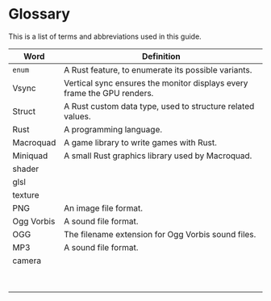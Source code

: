 # Glossary

This is a list of terms and abbreviations used in this guide.

| Word | Definition |
| --- | --- |
| `enum` | A Rust feature, to enumerate its possible variants. |
| Vsync | Vertical sync ensures the monitor displays every frame the GPU renders. |
| Struct | A Rust custom data type, used to structure related values. |
| Rust | A programming language. |
| Macroquad | A game library to write games with Rust. |
| Miniquad | A small Rust graphics library used by Macroquad. |
| shader |  |
| glsl |  |
| texture |  |
| PNG | An image file format. |
| Ogg Vorbis | A sound file format. |
| OGG | The filename extension for Ogg Vorbis sound files. |
| MP3 | A sound file format. |
| camera |  |
| |  |
| |  |
| |  |
| |  |
| |  |
| |  |
| |  |
| |  |
